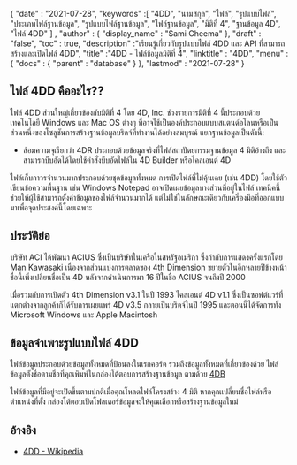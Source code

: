 {
  "date" : "2021-07-28",
  "keywords" :[ "4DD", "นามสกุล", "ไฟล์", "รูปแบบไฟล์", "ประเภทไฟล์ฐานข้อมูล", "รูปแบบไฟล์ฐานข้อมูล", "ไฟล์ฐานข้อมูล", "มิติที่ 4", "ฐานข้อมูล 4D", "ไฟล์ 4DD" ] ,
  "author" : {
    "display_name" : "Sami Cheema"
},
  "draft" : "false",
  "toc" : true,
  "description" :"เรียนรู้เกี่ยวกับรูปแบบไฟล์ 4DD และ API ที่สามารถสร้างและเปิดไฟล์ 4DD",
  "title" :"4DD - ไฟล์ข้อมูลมิติที่ 4",
  "linktitle" : "4DD",
  "menu" : {
    "docs" : {
      "parent" : "database"
}
},
  "lastmod" : "2021-07-28"
}

## ไฟล์ 4DD คืออะไร??

ไฟล์ 4DD ส่วนใหญ่เกี่ยวข้องกับมิติที่ 4 โดย 4D, Inc. ช่วงรายการมิติที่ 4 นี้ประกอบด้วยเทคโนโลยี Windows และ Mac OS ต่างๆ ที่อาจใช้เป็นองค์ประกอบแบบสแตนด์อโลนหรือเป็นส่วนหนึ่งของโซลูชันการสร้างฐานข้อมูลบริดจ์ที่ทำงานได้อย่างสมบูรณ์ แยกฐานข้อมูลเป็นดังนี้:

* ส้อมความจุเรียกว่า 4DR ประกอบด้วยข้อมูลจริงที่ไฟล์สถาปัตยกรรมฐานข้อมูล 4 มิติอ้างถึง และสามารถบีบอัดได้โดยใช้คำสั่งบีบอัดไฟล์ใน 4D Builder หรือไคลเอนต์ 4D

ไฟล์เก็บถาวรจำนวนมากประกอบด้วยชุดข้อมูลทั้งหมด การเปิดไฟล์ที่ไม่คุ้นเคย (เช่น 4DD) โดยใช้ตัวเขียนข้อความพื้นฐาน เช่น Windows Notepad อาจเปิดเผยข้อมูลบางส่วนที่อยู่ในไฟล์ เทคนิคนี้ช่วยให้ผู้ใช้สามารถตั้งค่าข้อมูลของไฟล์จำนวนมากได้ แต่ไม่ใช่ในลักษณะเดียวกับเครื่องมือที่ออกแบบมาเพื่อจุดประสงค์นี้โดยเฉพาะ

## ประวัติย่อ ##

บริษัท ACI ได้พัฒนา ACIUS ซึ่งเป็นบริษัทในเครือในสหรัฐอเมริกา ซึ่งกำกับการแสดงครั้งแรกโดย Man Kawasaki เนื่องจากส่วนแบ่งการตลาดของ 4th Dimension ขยายตัวในอีกหลายปีข้างหน้า ชื่อนี้เพิ่งเปลี่ยนชื่อเป็น 4D หลังจากดำเนินการมา 16 ปีในชื่อ ACIUS จนถึงปี 2000

เมื่อรวมกับการเปิดตัว 4th Dimension v3.1 ในปี 1993 ไคลเอนต์ 4D v1.1 ซึ่งเป็นซอฟต์แวร์ที่แตกต่างจากลูกค้าก็ได้รับการเผยแพร่ 4D v3.5 กลายเป็นบริดจ์ในปี 1995 และตอนนี้ได้จัดการทั้ง Microsoft Windows และ Apple Macintosh


## ข้อมูลจำเพาะรูปแบบไฟล์ 4DD ##

ไฟล์ข้อมูลประกอบด้วยข้อมูลทั้งหมดที่ป้อนลงในเรกคอร์ด รวมถึงข้อมูลทั้งหมดที่เกี่ยวข้องด้วย ไฟล์ข้อมูลตั้งชื่อตามชื่อที่คุณพิมพ์ในกล่องโต้ตอบการสร้างฐานข้อมูล ตามด้วย [4DB](/th/database/4db/)

ไฟล์ข้อมูลที่มีอยู่จะเปิดขึ้นตามปกติเมื่อคุณโหลดไฟล์โครงสร้าง 4 มิติ หากคุณเปลี่ยนชื่อไฟล์หรือตำแหน่งที่ตั้ง กล่องโต้ตอบเปิดโฟลเดอร์ข้อมูลจะให้คุณเลือกหรือสร้างฐานข้อมูลใหม่

## อ้างอิง ##

* [4DD - Wikipedia](https://en.m.wikipedia.org/wiki/4th_Dimension_(software))
